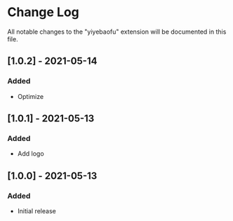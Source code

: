 # Change Log

All notable changes to the "yiyebaofu" extension will be documented in this file.

## [1.0.2] - 2021-05-14
### Added
- Optimize

## [1.0.1] - 2021-05-13
### Added
- Add logo

## [1.0.0] - 2021-05-13
### Added
- Initial release
